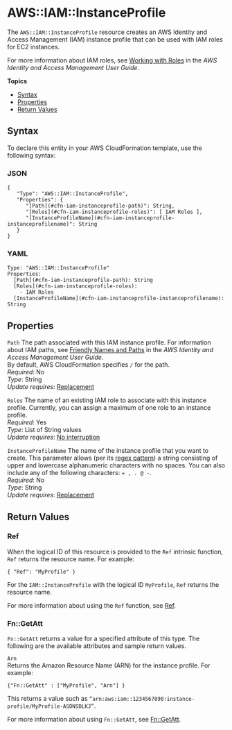 # AWS::IAM::InstanceProfile<a name="aws-resource-iam-instanceprofile"></a>

The `AWS::IAM::InstanceProfile` resource creates an AWS Identity and Access Management \(IAM\) instance profile that can be used with IAM roles for EC2 instances\.

For more information about IAM roles, see [Working with Roles](http://docs.aws.amazon.com/IAM/latest/UserGuide/WorkingWithRoles.html) in the *AWS Identity and Access Management User Guide*\.

**Topics**
+ [Syntax](#aws-resource-iam-instanceprofile-syntax)
+ [Properties](#w3ab2c21c10d754c11)
+ [Return Values](#w3ab2c21c10d754c13)

## Syntax<a name="aws-resource-iam-instanceprofile-syntax"></a>

To declare this entity in your AWS CloudFormation template, use the following syntax:

### JSON<a name="aws-resource-iam-instanceprofile-syntax.json"></a>

```
{
   "Type": "AWS::IAM::InstanceProfile",
   "Properties": {
      "[Path](#cfn-iam-instanceprofile-path)": String,
      "[Roles](#cfn-iam-instanceprofile-roles)": [ IAM Roles ],
      "[InstanceProfileName](#cfn-iam-instanceprofile-instanceprofilename)": String
   }
}
```

### YAML<a name="aws-resource-iam-instanceprofile-syntax.yaml"></a>

```
Type: "AWS::IAM::InstanceProfile"
Properties: 
  [Path](#cfn-iam-instanceprofile-path): String
  [Roles](#cfn-iam-instanceprofile-roles):
    - IAM Roles 
  [InstanceProfileName](#cfn-iam-instanceprofile-instanceprofilename): String
```

## Properties<a name="w3ab2c21c10d754c11"></a>

`Path`  <a name="cfn-iam-instanceprofile-path"></a>
The path associated with this IAM instance profile\. For information about IAM paths, see [Friendly Names and Paths](http://docs.aws.amazon.com/IAM/latest/UserGuide/Using_Identifiers.html#Identifiers_FriendlyNames) in the *AWS Identity and Access Management User Guide*\.  
By default, AWS CloudFormation specifies `/` for the path\.  
*Required*: No  
*Type*: String  
*Update requires*: [Replacement](using-cfn-updating-stacks-update-behaviors.md#update-replacement)

`Roles`  <a name="cfn-iam-instanceprofile-roles"></a>
The name of an existing IAM role to associate with this instance profile\. Currently, you can assign a maximum of one role to an instance profile\.  
*Required*: Yes  
*Type*: List of String values  
*Update requires*: [No interruption](using-cfn-updating-stacks-update-behaviors.md#update-no-interrupt)

`InstanceProfileName`  <a name="cfn-iam-instanceprofile-instanceprofilename"></a>
The name of the instance profile that you want to create\. This parameter allows \(per its [regex pattern](http://wikipedia.org/wiki/regex)\) a string consisting of upper and lowercase alphanumeric characters with no spaces\. You can also include any of the following characters: `= , . @ -`\.  
*Required*: No  
*Type*: String  
*Update requires*: [Replacement](using-cfn-updating-stacks-update-behaviors.md#update-replacement)

## Return Values<a name="w3ab2c21c10d754c13"></a>

### Ref<a name="w3ab2c21c10d754c13b2"></a>

When the logical ID of this resource is provided to the `Ref` intrinsic function, `Ref` returns the resource name\. For example:

```
{ "Ref": "MyProfile" }
```

For the `IAM::InstanceProfile` with the logical ID `MyProfile`, `Ref` returns the resource name\.

For more information about using the `Ref` function, see [Ref](intrinsic-function-reference-ref.md)\.

### Fn::GetAtt<a name="w3ab2c21c10d754c13b4"></a>

`Fn::GetAtt` returns a value for a specified attribute of this type\. The following are the available attributes and sample return values\.

`Arn`  
Returns the Amazon Resource Name \(ARN\) for the instance profile\. For example:  

```
{"Fn::GetAtt" : ["MyProfile", "Arn"] }
```
This returns a value such as `“arn:aws:iam::1234567890:instance-profile/MyProfile-ASDNSDLKJ”`\.

For more information about using `Fn::GetAtt`, see [Fn::GetAtt](intrinsic-function-reference-getatt.md)\.
